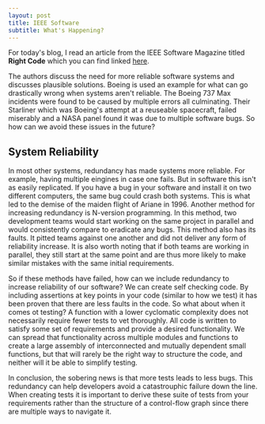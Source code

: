 ```yaml
--- 
layout: post
title: IEEE Software 
subtitle: What's Happening?
---
```


For today's blog, I read an article from the IEEE Software Magazine titled **Right Code** which you can find linked [here](https://www-computer-org.nuncio.cofc.edu/csdl/magazine/so/2021/01/09305891/1pNkxcsDIoU). 

The authors discuss the need for more reliable software systems and discusses plausible solutions. Boeing is used an example for what can go drastically wrong when systems aren't reliable. The Boeing 737 Max incidents were found to be caused by multiple errors all culminating. Their Starliner which was Boeing's attempt at a reuseable spacecraft, failed miserably and a NASA panel found it was due to multiple software bugs. So how can we avoid these issues in the future? 

## System Reliability

In most other systems, redundancy has made systems more reliable. For example, having multiple eingines in case one fails. But in software this isn't as easily replicated. If you have a bug in your software and install it on two different computers, the same bug could crash both systems. This is what led to the demise of the maiden flight of Ariane in 1996. Another method for increasing redundancy is N-version programming. In this method, two development teams would start working on the same project in parallel and would consistently compare to eradicate any bugs. This method also has its faults. It pitted teams against one another and did not deliver any form of reliability increase. It is also worth noting that if both teams are working in parallel, they still start at the same point and are thus more likely to make similar mistakes with the same initial requirements. 

So if these methods have failed, how can we include redundancy to increase reliability of our software? We can create self checking code. By including assertions at key points in your code (similar to how we test) it has been proven that there are less faults in the code. So what about when it comes ot testing? A function with a lower cyclomatic complexity does not necessarily require fewer tests to vet thoroughly. All code is written to satisfy some set of requirements and provide a desired functionality. We can spread that functionality across multiple modules and functions to create a large assembly of interconnected and mutually dependent small functions, but that will rarely be the right way to structure the code, and neither will it be able to simplify testing.

In conclusion, the sobering news is that more tests leads to less bugs. This redundancy can help developers avoid a catastrouphic failure down the line. When creating tests it is important to derive these suite of tests from your requirements rather than the structure of a control-flow graph since there are multiple ways to navigate it.
